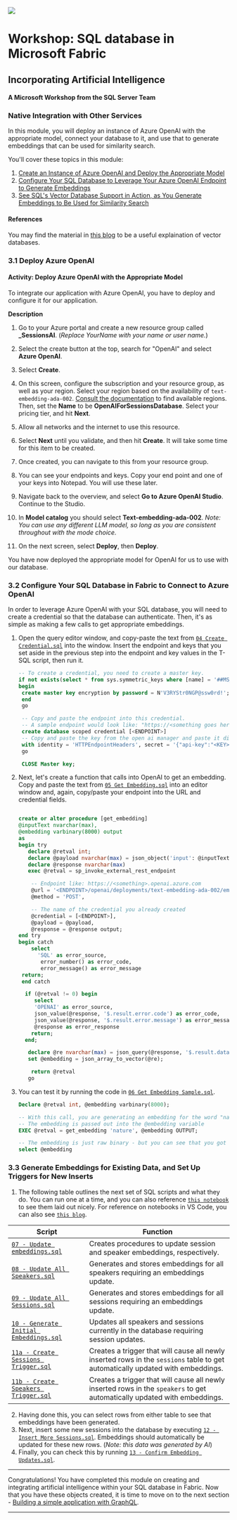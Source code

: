 ![](https://raw.githubusercontent.com/microsoft/sqlworkshops/master/graphics/microsoftlogo.png)
# Workshop: SQL database in Microsoft Fabric

## Incorporating Artificial Intelligence

#### A Microsoft Workshop from the SQL Server Team

### Native Integration with Other Services

In this module, you will deploy an instance of Azure OpenAI with the appropriate model, connect your database to it, and use that to generate embeddings that can be used for similarity search.

You'll cover these topics in this module:

1. [Create an Instance of Azure OpenAI and Deploy the Appropriate Model](03%20-%20Incorporating%20Artificial%20Intelligence.md#31-deploy-azure-openai)
2. [Configure Your SQL Database to Leverage Your Azure OpenAI Endpoint to Generate Embeddings](03%20-%20Incorporating%20Artificial%20Intelligence.md#32-configure-your-sql-database-in-fabric-to-connect-to-azure-openai)
3. [See SQL's Vector Database Support in Action, as You Generate Embeddings to Be Used for Similarity Search](03%20-%20Incorporating%20Artificial%20Intelligence.md#33-generate-embeddings-for-existing-data-and-set-up-triggers-for-new-inserts)

#### References
You may find the material in [this blog](https://devblogs.microsoft.com/azure-sql/whats-a-vector-anyway/) to be a useful explaination of vector databases.

### 3.1 Deploy Azure OpenAI

#### Activity: Deploy Azure OpenAI with the Appropriate Model

To integrate our application with Azure OpenAI, you have to deploy and configure it for our application.

**Description**

1. Go to your Azure portal and create a new resource group called **<YourName>_SessionsAI**.  (*Replace YourName with your name or user name.*)

2. Select the create button at the top, search for "OpenAI" and select **Azure OpenAI**.
3. Select **Create**.
4. On this screen, configure the subscription and your resource group, as well as your region. Select your region based on the availability of `text-embedding-ada-002`. [Consult the documentation](https://learn.microsoft.com/en-us/azure/ai-services/openai/concepts/models?tabs=python-secure%2Cglobal-standard%2Cstandard-chat-completions#global-standard-model-availability) to find available regions.
   Then, set the **Name** to be **OpenAIForSessionsDatabase**. Select your pricing tier, and hit **Next**.
5. Allow all networks and the internet to use this resource.
6. Select **Next** until you validate, and then hit **Create**. It will take some time for this item to be created.
7. Once created, you can navigate to this from your resource group.
8. You can see your endpoints and keys. Copy your end point and one of your keys into Notepad.  You will use these later.
9. Navigate back to the overview, and select **Go to Azure OpenAI Studio**. Continue to the Studio.
10. In **Model catalog** you should select **Text-embedding-ada-002**.  *Note: You can use any different LLM model, so long as you are consistent throughout with the mode choice.*
11. On the next screen, select **Deploy**, then **Deploy**.

You have now deployed the appropriate model for OpenAI for us to use with our database.

### 3.2 Configure Your SQL Database in Fabric to Connect to Azure OpenAI

In order to leverage Azure OpenAI with your SQL database, you will need to create a credential so that the database can authenticate. Then, it's as simple as making a few calls to get appropriate embeddings.

1. Open the query editor window, and copy-paste the text from [`04 Create Credential.sql`](04%20-%20Create%20Credential.sql) into the window. Insert the endpoint and keys that you set aside in the previous step into the endpoint and key values in the T-SQL script, then run it.
   ```sql
   -- To create a credential, you need to create a master key.
   if not exists(select * from sys.symmetric_keys where [name] = '##MS_DatabaseMasterKey##')
   begin
    create master key encryption by password = N'V3RYStr0NGP@ssw0rd!';
    end
    go

    -- Copy and paste the endpoint into this credential. 
    -- A sample endpoint would look like: "https://<something goes here>.openai.auzre.com"
    create database scoped credential [<ENDPOINT>]
    -- Copy and paste the key from the open ai manager and paste it directly here.
    with identity = 'HTTPEndpointHeaders', secret = '{"api-key":"<KEY>"}';
    go

    CLOSE Master key;
    ```
2. Next, let's create a function that calls into OpenAI to get an embedding.
Copy and paste the text from [`05 Get Embedding.sql`](05%20-%20Get%20Embedding.sql) into an editor window and, again, copy/paste your endpoint into the URL and credential fields.

   ```sql
   
   create or alter procedure [get_embedding]
   @inputText nvarchar(max),
   @embedding varbinary(8000) output
   as
   begin try
      declare @retval int;
      declare @payload nvarchar(max) = json_object('input': @inputText);
      declare @response nvarchar(max)
      exec @retval = sp_invoke_external_rest_endpoint

       -- Endpoint like: https://<something>.openai.azure.com
       @url = '<ENDPOINT>/openai/deployments/text-embedding-ada-002/embeddings?api-version=2023-05-15',
       @method = 'POST',

       -- The name of the credential you already created
       @credential = [<ENDPOINT>],
       @payload = @payload,
       @response = @response output;
   end try
   begin catch
       select 
         'SQL' as error_source, 
          error_number() as error_code,
          error_message() as error_message
    return;
    end catch

     if (@retval != 0) begin
        select 
        'OPENAI' as error_source, 
        json_value(@response, '$.result.error.code') as error_code,
        json_value(@response, '$.result.error.message') as error_message,
        @response as error_response
       return;
     end;

      declare @re nvarchar(max) = json_query(@response, '$.result.data[0].embedding')
      set @embedding = json_array_to_vector(@re);

       return @retval
      go
   ```

3. You can test it by running the code in [`06 Get Embedding Sample.sql`](06%20-%20Get%20Embedding%20Sample.sql).

   ```sql
   Declare @retval int, @embedding varbinary(8000);

   -- With this call, you are generating an embedding for the word "nature".  
   -- The embedding is passed out into the @embedding variable   
   EXEC @retval = get_embedding 'nature', @embedding OUTPUT;

   -- The embedding is just raw binary - but you can see that you got something.
   select @embedding
   ```

### 3.3 Generate Embeddings for Existing Data, and Set Up Triggers for New Inserts

1. The following table outlines the next set of SQL scripts and what they do. You can run one at a time, and you can also reference [`this notebook`](Create%20Vector%20Supported%20Objects.ipynb) to see them laid out nicely. For reference on notebooks in VS Code, you can also see [`this blog`](https://devblogs.microsoft.com/dotnet/net-interactive-with-sql-net-notebooks-in-visual-studio-code/).

| Script | Function |
|--------|----------|
| [`07 - Update embeddings.sql`](https://github.com/Azure-Samples/SQL-db-in-Fabric-Workshop/blob/main/sqldev/03%20-%20Incorporating%20Artificial%20Intelligence/07%20-%20Update%20Embeddings.sql) | Creates procedures to update session and speaker embeddings, respectively. |
| [`08 - Update All Speakers.sql`](https://github.com/Azure-Samples/SQL-db-in-Fabric-Workshop/blob/main/sqldev/03%20-%20Incorporating%20Artificial%20Intelligence/08%20-%20Update%20All%20Speakers.sql) | Generates and stores embeddings for all speakers requiring an embeddings update. |
| [`09 - Update All Sessions.sql`](https://github.com/Azure-Samples/SQL-db-in-Fabric-Workshop/blob/main/sqldev/03%20-%20Incorporating%20Artificial%20Intelligence/09%20-%20Update%20All%20Sessions.sql) | Generates and stores embeddings for all sessions requiring an embeddings update. |
| [`10 - Generate Initial Embeddings.sql`](https://github.com/Azure-Samples/SQL-db-in-Fabric-Workshop/blob/main/sqldev/03%20-%20Incorporating%20Artificial%20Intelligence/10%20-%20Generate%20Initial%20Embeddings.sql) | Updates all speakers and sessions currently in the database requiring session updates. |
| [`11a - Create Sessions Trigger.sql`](https://github.com/Azure-Samples/SQL-db-in-Fabric-Workshop/blob/main/sqldev/03%20-%20Incorporating%20Artificial%20Intelligence/11a%20-%20Create%20Sessions%20Trigger.sql) | Creates a trigger that will cause all newly inserted rows in the `sessions` table to get automatically updated with embeddings. |
| [`11b - Create Speakers Trigger.sql`](https://github.com/Azure-Samples/SQL-db-in-Fabric-Workshop/blob/main/sqldev/03%20-%20Incorporating%20Artificial%20Intelligence/11b%20-%20Create%20Speakers%20Trigger.sql) | Creates a trigger that will cause all newly inserted rows in the `speakers` to get automatically updated with embeddings. |

2. Having done this, you can select rows from either table to see that embeddings have been generated.
3. Next, insert some new sessions into the database by executing [`12 - Insert More Sessions.sql`](https://github.com/Azure-Samples/SQL-db-in-Fabric-Workshop/blob/main/sqldev/03%20-%20Incorporating%20Artificial%20Intelligence/12%20-%20Insert%20More%20Sessions.sql). Embeddings should automatically be updated for these new rows. (*Note: this data was generated by AI*)
4. Finally, you can check this by running [`13 - Confirm Embedding Updates.sql`](https://github.com/Azure-Samples/SQL-db-in-Fabric-Workshop/blob/main/sqldev/03%20-%20Incorporating%20Artificial%20Intelligence/13%20-%20Confirm%20Embedding%20Updates.sql).

---

Congratulations! You have completed this module on creating and integrating artificial intelligence within your SQL database in Fabric. Now that you have these objects created, it is time to move on to the next section - [Building a simple application with GraphQL](../04%20-%20Create%20a%20simple%20application/04%20-%20Create%20a%20simple%20application.md).

---

